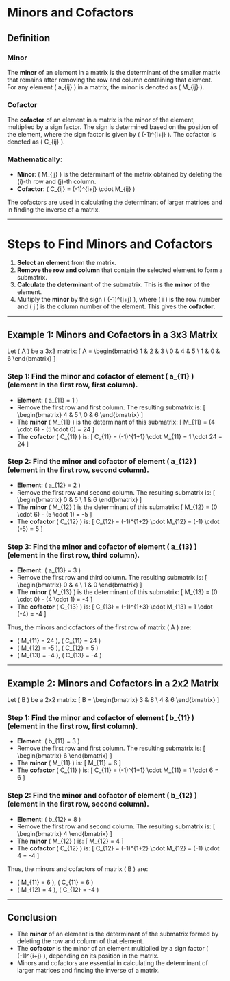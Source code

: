 # Minors and Cofactors

## Definition

### Minor
The **minor** of an element in a matrix is the determinant of the smaller matrix that remains after removing the row and column containing that element. For any element \( a_{ij} \) in a matrix, the minor is denoted as \( M_{ij} \).

### Cofactor
The **cofactor** of an element in a matrix is the minor of the element, multiplied by a sign factor. The sign is determined based on the position of the element, where the sign factor is given by \( (-1)^{i+j} \). The cofactor is denoted as \( C_{ij} \).

### Mathematically:
- **Minor**: \( M_{ij} \) is the determinant of the matrix obtained by deleting the \(i\)-th row and \(j\)-th column.
- **Cofactor**: \( C_{ij} = (-1)^{i+j} \cdot M_{ij} \)

The cofactors are used in calculating the determinant of larger matrices and in finding the inverse of a matrix.

---

# Steps to Find Minors and Cofactors

1. **Select an element** from the matrix.
2. **Remove the row and column** that contain the selected element to form a submatrix.
3. **Calculate the determinant** of the submatrix. This is the **minor** of the element.
4. Multiply the **minor** by the sign \( (-1)^{i+j} \), where \( i \) is the row number and \( j \) is the column number of the element. This gives the **cofactor**.

---

## Example 1: Minors and Cofactors in a 3x3 Matrix

Let \( A \) be a 3x3 matrix:
\[
A = \begin{bmatrix} 1 & 2 & 3 \\ 0 & 4 & 5 \\ 1 & 0 & 6 \end{bmatrix}
\]

### Step 1: Find the minor and cofactor of element \( a_{11} \) (element in the first row, first column).
- **Element**: \( a_{11} = 1 \)
- Remove the first row and first column. The resulting submatrix is:
\[
\begin{bmatrix} 4 & 5 \\ 0 & 6 \end{bmatrix}
\]
- The **minor** \( M_{11} \) is the determinant of this submatrix:
\[
M_{11} = (4 \cdot 6) - (5 \cdot 0) = 24
\]
- The **cofactor** \( C_{11} \) is:
\[
C_{11} = (-1)^{1+1} \cdot M_{11} = 1 \cdot 24 = 24
\]

### Step 2: Find the minor and cofactor of element \( a_{12} \) (element in the first row, second column).
- **Element**: \( a_{12} = 2 \)
- Remove the first row and second column. The resulting submatrix is:
\[
\begin{bmatrix} 0 & 5 \\ 1 & 6 \end{bmatrix}
\]
- The **minor** \( M_{12} \) is the determinant of this submatrix:
\[
M_{12} = (0 \cdot 6) - (5 \cdot 1) = -5
\]
- The **cofactor** \( C_{12} \) is:
\[
C_{12} = (-1)^{1+2} \cdot M_{12} = (-1) \cdot (-5) = 5
\]

### Step 3: Find the minor and cofactor of element \( a_{13} \) (element in the first row, third column).
- **Element**: \( a_{13} = 3 \)
- Remove the first row and third column. The resulting submatrix is:
\[
\begin{bmatrix} 0 & 4 \\ 1 & 0 \end{bmatrix}
\]
- The **minor** \( M_{13} \) is the determinant of this submatrix:
\[
M_{13} = (0 \cdot 0) - (4 \cdot 1) = -4
\]
- The **cofactor** \( C_{13} \) is:
\[
C_{13} = (-1)^{1+3} \cdot M_{13} = 1 \cdot (-4) = -4
\]

Thus, the minors and cofactors of the first row of matrix \( A \) are:

- \( M_{11} = 24 \), \( C_{11} = 24 \)
- \( M_{12} = -5 \), \( C_{12} = 5 \)
- \( M_{13} = -4 \), \( C_{13} = -4 \)

---

## Example 2: Minors and Cofactors in a 2x2 Matrix

Let \( B \) be a 2x2 matrix:
\[
B = \begin{bmatrix} 3 & 8 \\ 4 & 6 \end{bmatrix}
\]

### Step 1: Find the minor and cofactor of element \( b_{11} \) (element in the first row, first column).
- **Element**: \( b_{11} = 3 \)
- Remove the first row and first column. The resulting submatrix is:
\[
\begin{bmatrix} 6 \end{bmatrix}
\]
- The **minor** \( M_{11} \) is:
\[
M_{11} = 6
\]
- The **cofactor** \( C_{11} \) is:
\[
C_{11} = (-1)^{1+1} \cdot M_{11} = 1 \cdot 6 = 6
\]

### Step 2: Find the minor and cofactor of element \( b_{12} \) (element in the first row, second column).
- **Element**: \( b_{12} = 8 \)
- Remove the first row and second column. The resulting submatrix is:
\[
\begin{bmatrix} 4 \end{bmatrix}
\]
- The **minor** \( M_{12} \) is:
\[
M_{12} = 4
\]
- The **cofactor** \( C_{12} \) is:
\[
C_{12} = (-1)^{1+2} \cdot M_{12} = (-1) \cdot 4 = -4
\]

Thus, the minors and cofactors of matrix \( B \) are:

- \( M_{11} = 6 \), \( C_{11} = 6 \)
- \( M_{12} = 4 \), \( C_{12} = -4 \)

---

## Conclusion
- The **minor** of an element is the determinant of the submatrix formed by deleting the row and column of that element.
- The **cofactor** is the minor of an element multiplied by a sign factor \( (-1)^{i+j} \), depending on its position in the matrix.
- Minors and cofactors are essential in calculating the determinant of larger matrices and finding the inverse of a matrix.

